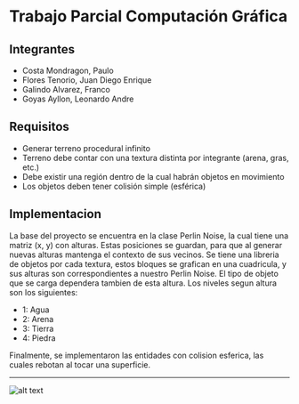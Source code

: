 # Trabajo Parcial Computación Gráfica

## Integrantes
- Costa Mondragon, Paulo
- Flores Tenorio, Juan Diego Enrique
- Galindo Alvarez, Franco
- Goyas Ayllon, Leonardo Andre
## Requisitos

- Generar terreno procedural infinito
- Terreno debe contar con una textura distinta por integrante (arena, gras, etc.)
- Debe existir una región dentro de la cual habrán objetos en movimiento
- Los objetos deben tener colisión simple (esférica)

## Implementacion
La base del proyecto se encuentra en la clase Perlin Noise, la cual tiene una matriz (x, y) con alturas. Estas posiciones se guardan, para que al generar nuevas alturas mantenga el contexto de sus vecinos.
Se tiene una libreria de objetos por cada textura, estos bloques se grafican en una cuadricula, y sus alturas son correspondientes a nuestro Perlin Noise. El tipo de objeto que se carga dependera tambien de esta altura. Los niveles segun altura son los siguientes:
- 1: Agua
- 2: Arena
- 3: Tierra
- 4: Piedra

Finalmente, se implementaron las entidades con colision esferica, las cuales rebotan al tocar una superficie.
___
![alt text](https://media.discordapp.net/attachments/971912107459248138/972345446427144262/unknown.png?width=1173&height=559)
